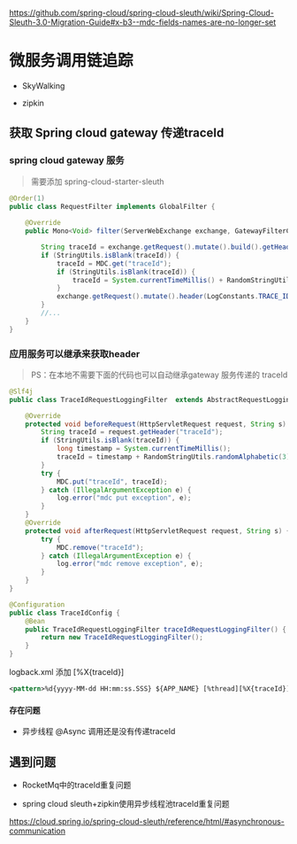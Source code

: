 
<https://github.com/spring-cloud/spring-cloud-sleuth/wiki/Spring-Cloud-Sleuth-3.0-Migration-Guide#x-b3--mdc-fields-names-are-no-longer-set>

# 微服务调用链追踪

- SkyWalking

- zipkin 

## 获取 Spring cloud gateway 传递traceId

### spring cloud gateway 服务
> 需要添加 spring-cloud-starter-sleuth
```java
@Order(1)
public class RequestFilter implements GlobalFilter {
 
    @Override
    public Mono<Void> filter(ServerWebExchange exchange, GatewayFilterChain chain) {

        String traceId = exchange.getRequest().mutate().build().getHeaders().getFirst("traceId");
        if (StringUtils.isBlank(traceId)) {
            traceId = MDC.get("traceId");
            if (StringUtils.isBlank(traceId)) {
                traceId = System.currentTimeMillis() + RandomStringUtils.randomAlphabetic(3) + RandomUtils.nextInt(0, 999);
            }
            exchange.getRequest().mutate().header(LogConstants.TRACE_ID, traceId);
        }
        //...
    }
}
```
### 应用服务可以继承来获取header

> PS：在本地不需要下面的代码也可以自动继承gateway 服务传递的 traceId
```java
@Slf4j
public class TraceIdRequestLoggingFilter  extends AbstractRequestLoggingFilter {

    @Override
    protected void beforeRequest(HttpServletRequest request, String s) {
        String traceId = request.getHeader("traceId");
        if (StringUtils.isBlank(traceId)) {
            long timestamp = System.currentTimeMillis();
            traceId = timestamp + RandomStringUtils.randomAlphabetic(3) + RandomUtils.nextInt(100, 999);
        }
        try {
            MDC.put("traceId", traceId);
        } catch (IllegalArgumentException e) {
            log.error("mdc put exception", e);
        }
    }
    @Override
    protected void afterRequest(HttpServletRequest request, String s) {
        try {
            MDC.remove("traceId");
        } catch (IllegalArgumentException e) {
            log.error("mdc remove exception", e);
        }
    }
}
```

```java
@Configuration
public class TraceIdConfig {
    @Bean
    public TraceIdRequestLoggingFilter traceIdRequestLoggingFilter() {
        return new TraceIdRequestLoggingFilter();
    }
}
```

logback.xml 添加 [%X{traceId}]
```xml
<pattern>%d{yyyy-MM-dd HH:mm:ss.SSS} ${APP_NAME} [%thread][%X{traceId}] %-5level %logger{36} - %msg%n</pattern>
```
#### 存在问题
- 异步线程 @Async 调用还是没有传递traceId



## 遇到问题

- RocketMq中的traceId重复问题

- spring cloud sleuth+zipkin使用异步线程池traceId重复问题

<https://cloud.spring.io/spring-cloud-sleuth/reference/html/#asynchronous-communication>

